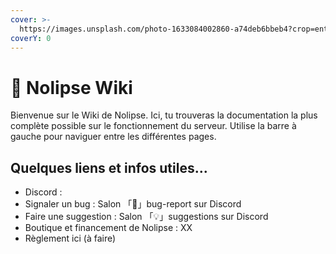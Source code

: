 ```yaml
---
cover: >-
  https://images.unsplash.com/photo-1633084002860-a74deb6bbeb4?crop=entropy&cs=srgb&fm=jpg&ixid=MnwxOTcwMjR8MHwxfHJhbmRvbXx8fHx8fHx8fDE2MzQxNDU4ODA&ixlib=rb-1.2.1&q=85
coverY: 0
---
```


# 📃 Nolipse Wiki

Bienvenue sur le Wiki de Nolipse. Ici, tu trouveras la documentation la plus complète possible sur le fonctionnement du serveur. Utilise la barre à gauche pour naviguer entre les différentes pages.

## Quelques liens et infos utiles...

* Discord : 
* Signaler un bug : Salon 「🚨」bug-report sur Discord
* Faire une suggestion : Salon 「💡」suggestions sur Discord
* Boutique et financement de Nolipse : XX
* Règlement ici (à faire)







